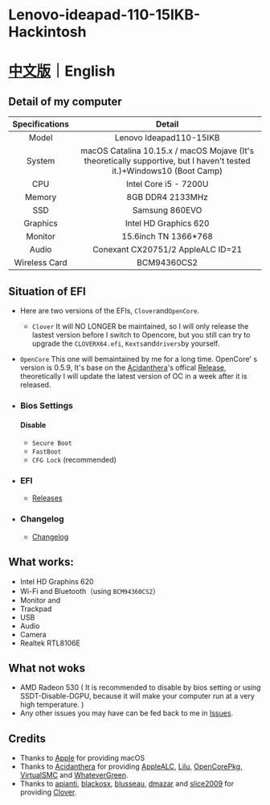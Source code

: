# Lenovo-ideapad-110-15IKB-Hackintosh

# [中文版](https://github.com/WenvyG/Lenovo-ideapad-110-15IKB-Hackintosh/blob/master/README.md)｜English

## Detail of my computer

| Specifications | Detail                                                                                                                 |
|:--------------:|:----------------------------------------------------------------------------------------------------------------------:|
| Model          | Lenovo Ideapad110-15IKB                                                                                                |
| System         | macOS Catalina 10.15.x / macOS Mojave (It's theoretically supportive,  but I haven't tested it.)+Windows10 (Boot Camp) |
| CPU            | Intel Core i5 - 7200U                                                                                                  |
| Memory         | 8GB DDR4 2133MHz                                                                                                       |
| SSD            | Samsung 860EVO                                                                                                         |
| Graphics       | Intel HD Graphics 620                                                                                                  |
| Monitor        | 15.6inch TN 1366*768                                                                                                   |
| Audio          | Conexant CX20751/2  AppleALC ID=21                                                                                     |
| Wireless Card  | BCM94360CS2                                                                                                            |

## Situation of EFI

- Here are two versions of the EFIs,  `Clover`and`OpenCore`.
  
  - `Clover`   It will NO LONGER be maintained,  so I will only release the lastest version before I switch to Opencore,  but you still can try to upgrade the `CLOVERX64.efi`,  `Kexts`and`drivers`by yourself.

- `OpenCore`  This one will bemaintained by me for a long time. OpenCore' s version is 0.5.9,  It's base on the [Acidanthera](https://github.com/acidanthera)'s offical [Release](https://github.com/acidanthera/OpenCorePkg/releases), theoretically I will update the latest version of OC in a week after it is released.

- ### Bios Settings
  
  #### Disable
  
  - `Secure Boot` 
  - `FastBoot`
  - `CFG Lock` (recommended)

- ### EFI
  
  - [Releases](https://github.com/WenvyG/Lenovo-ideapad-110-15IKB-Hackintosh/releases)

- ### Changelog
  
  - [Changelog](Changelog.md)

## What works:

- Intel HD Graphins 620
- Wi-Fi and Bluetooth（using `BCM94360CS2`）
- Monitor and 
- Trackpad 
- USB
- Audio
- Camera
- Realtek RTL8106E

## What not woks

- AMD Radeon 530 ( It is recommended to disable by bios setting or using SSDT-Disable-DGPU, because it will make your computer run at a very high temperature. )
- Any other issues you may have can be fed back to me in [Issues](https://github.com/WenvyG/Lenovo-ideapad-110-15IKB-Hackintosh/issues).

## Credits

- Thanks to [Apple](https://www.apple.com/cn/) for providing macOS
- Thanks to [Acidanthera](https://github.com/acidanthera)  for providing  [AppleALC](https://github.com/acidanthera/AppleALC), [Lilu](https://github.com/acidanthera/Lilu), [OpenCorePkg](https://github.com/acidanthera/OpenCorePkg), [VirtualSMC](https://github.com/acidanthera/VirtualSMC) and [WhateverGreen](https://github.com/acidanthera/WhateverGreen).
- Thanks to [apianti](https://sourceforge.net/u/apianti), [blackosx](https://sourceforge.net/u/blackosx), [blusseau](https://sourceforge.net/u/blusseau), [dmazar](https://sourceforge.net/u/dmazar) and [slice2009](https://sourceforge.net/u/slice2009)  for providing  [Clover](https://github.com/CloverHackyColor/CloverBootloader).
